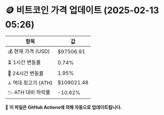 # 🪙 비트코인 가격 업데이트 (2025-02-13 05:26)

| 항목                | 값 |
|--------------------|----------------|
| 💰 현재 가격 (USD) | $97506.91 |
| ⏳ 1시간 변동률    | 0.74% |
| 📆 24시간 변동률   | 1.95% |
| 🔝 역대 최고가 (ATH) | $109021.48 |
| 📉 ATH 대비 하락률 | -10.62% |

🔄 **이 파일은 GitHub Actions에 의해 자동으로 업데이트됩니다.**

